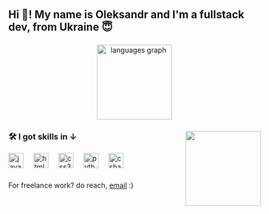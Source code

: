 <h2 align="left">Hi 👋! My name is Oleksandr and I'm a fullstack dev, from Ukraine 😇</h2>

###

<div align="center">
  <!--- <img src="https://github-readme-stats.vercel.app/api?username=sanUAman&hide_title=false&hide_rank=false&show_icons=true&include_all_commits=true&count_private=true&disable_animations=false&theme=dracula&locale=en&hide_border=false" height="150" alt="stats graph"  /> --->
  <img src="https://github-readme-stats.vercel.app/api/top-langs?username=sanUAman&locale=en&hide_title=false&layout=compact&card_width=320&langs_count=5&theme=dracula&hide_border=false" height="150" alt="languages graph"  />
</div>

###

<img align="right" height="150" src="https://media4.giphy.com/media/v1.Y2lkPTc5MGI3NjExM2ZnZDUyczdobGh4d3lwemVtM200Ync3aXdmeTdsaGRnYzl4MzV2dyZlcD12MV9pbnRlcm5hbF9naWZfYnlfaWQmY3Q9Zw/TKM6SzSnB9l6vjp4oQ/giphy.gif"  />

###

<h3 align="left">🛠️ I got skills in ↓</h2>

<div align="left">
  <img src="https://cdn.jsdelivr.net/gh/devicons/devicon/icons/javascript/javascript-original.svg" height="30" alt="javascript logo"  />
  <img width="12" />
  <img src="https://cdn.jsdelivr.net/gh/devicons/devicon/icons/html5/html5-original.svg" height="30" alt="html5 logo"  />
  <img width="12" />
  <img src="https://cdn.jsdelivr.net/gh/devicons/devicon/icons/css3/css3-original.svg" height="30" alt="css3 logo"  />
  <img width="12" />
  <img src="https://cdn.jsdelivr.net/gh/devicons/devicon/icons/python/python-original.svg" height="30" alt="python logo"  />
  <img width="12" />
  <img src="https://cdn.jsdelivr.net/gh/devicons/devicon/icons/csharp/csharp-original.svg" height="30" alt="csharp logo"  />
</div>

###

<p>For freelance work? do reach, <a href="https://mail.google.com/mail/u/0/#inbox?compose=jrjtWvNPMjlZdfTKBBBdFnGqJDzSClKtkmqDlWfKSJKLksDBSlQLpsfBjGBQqGvVqKHwVpMV">email</a> :)</p>

###
